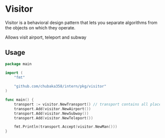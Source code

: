 # Visitor

Visitor is a behavioral design pattern that lets you separate algorithms from the objects on which they operate.

Allows visit airport, teleport and subway
## Usage
```go
package main

import (
	"fmt"
	
	"github.com/chubaka358/intern/pkg/visitor"
)

func main() {
	transport := visitor.NewTransport() // transport contains all places
	transport.Add(visitor.NewAirport())
	transport.Add(visitor.NewSubway())
	transport.Add(visitor.NewTeleport())

	fmt.Println(transport.Accept(visitor.NewMan()))
}
```
